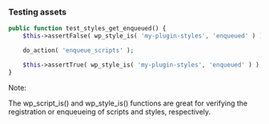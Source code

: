 ### Testing assets

```php
public function test_styles_get_enqueued() {
    $this->assertFalse( wp_style_is( 'my-plugin-styles', 'enqueued' ) );

    do_action( 'enqueue_scripts' );

    $this->assertTrue( wp_style_is( 'my-plugin-styles', 'enqueued' ) );
}
```

Note:

The wp_script_is() and wp_style_is() functions are great for verifying the registration or enqueueing of scripts and styles, respectively.
